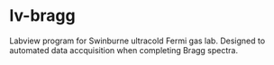 # lv-bragg
Labview program for Swinburne ultracold Fermi gas lab. Designed to automated data accquisition when completing Bragg spectra.
